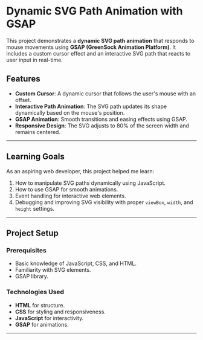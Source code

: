 # Dynamic SVG Path Animation with GSAP

This project demonstrates a **dynamic SVG path animation** that responds to mouse movements using **GSAP (GreenSock Animation Platform)**. It includes a custom cursor effect and an interactive SVG path that reacts to user input in real-time.

## Features

- **Custom Cursor**: A dynamic cursor that follows the user's mouse with an offset.
- **Interactive Path Animation**: The SVG path updates its shape dynamically based on the mouse's position.
- **GSAP Animation**: Smooth transitions and easing effects using GSAP.
- **Responsive Design**: The SVG adjusts to 80% of the screen width and remains centered.

---

## Learning Goals

As an aspiring web developer, this project helped me learn:

1. How to manipulate SVG paths dynamically using JavaScript.
2. How to use GSAP for smooth animations.
3. Event handling for interactive web elements.
4. Debugging and improving SVG visibility with proper `viewBox`, `width`, and `height` settings.

---

## Project Setup

### Prerequisites

- Basic knowledge of JavaScript, CSS, and HTML.
- Familiarity with SVG elements.
- GSAP library.

### Technologies Used

- **HTML** for structure.
- **CSS** for styling and responsiveness.
- **JavaScript** for interactivity.
- **GSAP** for animations.

---
